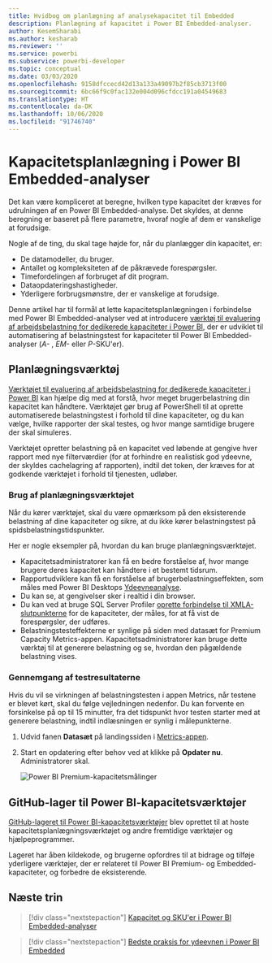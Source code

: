 ```yaml
---
title: Hvidbog om planlægning af analysekapacitet til Embedded
description: Planlægning af kapacitet i Power BI Embedded-analyser.
author: KesemSharabi
ms.author: kesharab
ms.reviewer: ''
ms.service: powerbi
ms.subservice: powerbi-developer
ms.topic: conceptual
ms.date: 03/03/2020
ms.openlocfilehash: 9158dfccecd42d13a133a49097b2f85cb3713f00
ms.sourcegitcommit: 6bc66f9c0fac132e004d096cfdcc191a04549683
ms.translationtype: HT
ms.contentlocale: da-DK
ms.lasthandoff: 10/06/2020
ms.locfileid: "91746740"
---
```

# <a name="capacity-planning-in-power-bi-embedded-analytics"></a>Kapacitetsplanlægning i Power BI Embedded-analyser

Det kan være kompliceret at beregne, hvilken type kapacitet der kræves for udrulningen af en Power BI Embedded-analyse. Det skyldes, at denne beregning er baseret på flere parametre, hvoraf nogle af dem er vanskelige at forudsige.

Nogle af de ting, du skal tage højde for, når du planlægger din kapacitet, er:

* De datamodeller, du bruger.
* Antallet og kompleksiteten af de påkrævede forespørgsler.
* Timefordelingen af forbruget af dit program.
* Dataopdateringshastigheder.
* Yderligere forbrugsmønstre, der er vanskelige at forudsige.

Denne artikel har til formål at lette kapacitetsplanlægningen i forbindelse med Power BI Embedded-analyser ved at introducere [værktøj til evaluering af arbejdsbelastning for dedikerede kapaciteter i Power BI](https://github.com/microsoft/PowerBI-Tools-For-Capacities/tree/master/LoadTestingPowerShellTool/), der er udviklet til automatisering af belastningstest for kapaciteter til Power BI Embedded-analyser (*A-* , *EM-* eller *P*-SKU'er).

## <a name="planning-tool"></a>Planlægningsværktøj

 [Værktøjet til evaluering af arbejdsbelastning for dedikerede kapaciteter i Power BI](https://github.com/microsoft/PowerBI-Tools-For-Capacities/tree/master/LoadTestingPowerShellTool/) kan hjælpe dig med at forstå, hvor meget brugerbelastning din kapacitet kan håndtere. Værktøjet gør brug af PowerShell til at oprette automatiserede belastningstest i forhold til dine kapaciteter, og du kan vælge, hvilke rapporter der skal testes, og hvor mange samtidige brugere der skal simuleres.

Værktøjet opretter belastning på en kapacitet ved løbende at gengive hver rapport med nye filterværdier (for at forhindre en realistisk god ydeevne, der skyldes cachelagring af rapporten), indtil det token, der kræves for at godkende værktøjet i forhold til tjenesten, udløber.

### <a name="using-the-planning-tool"></a>Brug af planlægningsværktøjet

Når du kører værktøjet, skal du være opmærksom på den eksisterende belastning af dine kapaciteter og sikre, at du ikke kører belastningstest på spidsbelastningstidspunkter.

Her er nogle eksempler på, hvordan du kan bruge planlægningsværktøjet.

* Kapacitetsadministratorer kan få en bedre forståelse af, hvor mange brugere deres kapacitet kan håndtere i et bestemt tidsrum.
* Rapportudviklere kan få en forståelse af brugerbelastningseffekten, som måles med Power BI Desktops [Ydeevneanalyse](../../create-reports/desktop-performance-analyzer.md).
* Du kan se, at gengivelser sker i realtid i din browser.
* Du kan ved at bruge SQL Server Profiler [oprette forbindelse til XMLA-slutpunkterne](https://powerbi.microsoft.com/blog/power-bi-open-platform-connectivity-with-xmla-endpoints-public-preview/) for de kapaciteter, der måles, for at få vist de forespørgsler, der udføres.
* Belastningstesteffekterne er synlige på siden med datasæt for Premium Capacity Metrics-appen. Kapacitetsadministratorer kan bruge dette værktøj til at generere belastning og se, hvordan den pågældende belastning vises.

### <a name="reviewing-the-test-results"></a>Gennemgang af testresultaterne

Hvis du vil se virkningen af belastningstesten i appen Metrics, når testene er blevet kørt, skal du følge vejledningen nedenfor. Du kan forvente en forsinkelse på op til 15 minutter, fra det tidspunkt hvor testen starter med at generere belastning, indtil indlæsningen er synlig i målepunkterne.

1. Udvid fanen **Datasæt** på landingssiden i [Metrics-appen](../../admin/service-admin-premium-monitor-capacity.md).
2. Start en opdatering efter behov ved at klikke på **Opdater nu**. Administratorer skal.

    ![Power BI Premium-kapacitetsmålinger](media/embedded-capacity-planning/embedded-capacity-planning.png)

## <a name="power-bi-capacity-tools-github-repository"></a>GitHub-lager til Power BI-kapacitetsværktøjer

[GitHub-lageret til Power BI-kapacitetsværktøjer](https://github.com/microsoft/PowerBI-Tools-For-Capacities) blev oprettet til at hoste kapacitetsplanlægningsværktøjet og andre fremtidige værktøjer og hjælpeprogrammer.

Lageret har åben kildekode, og brugerne opfordres til at bidrage og tilføje yderligere værktøjer, der er relateret til Power BI Premium- og Embedded-kapaciteter, og forbedre de eksisterende.

## <a name="next-steps"></a>Næste trin

> [!div class="nextstepaction"]
>[Kapacitet og SKU'er i Power BI Embedded-analyser](embedded-capacity.md)

> [!div class="nextstepaction"]
>[Bedste praksis for ydeevnen i Power BI Embedded](embedded-performance-best-practices.md)